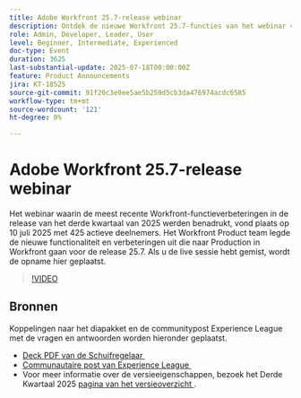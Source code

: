 ```yaml
---
title: Adobe Workfront 25.7-release webinar
description: Ontdek de nieuwe Workfront 25.7-functies van het webinar van de release Q3 2025. Kijk naar de opname en verken belangrijke updates.
role: Admin, Developer, Leader, User
level: Beginner, Intermediate, Experienced
doc-type: Event
duration: 3625
last-substantial-update: 2025-07-18T00:00:00Z
feature: Product Announcements
jira: KT-18525
source-git-commit: 91f20c3e9ee5ae5b259d5cb3da476974acdc6585
workflow-type: tm+mt
source-wordcount: '121'
ht-degree: 0%

---
```



# Adobe Workfront 25.7-release webinar

Het webinar waarin de meest recente Workfront-functieverbeteringen in de release van het derde kwartaal van 2025 werden benadrukt, vond plaats op 10 juli 2025 met 425 actieve deelnemers. Het Workfront Product team legde de nieuwe functionaliteit en verbeteringen uit die naar Production in Workfront gaan voor de release 25.7. Als u de live sessie hebt gemist, wordt de opname hier geplaatst.

>[!VIDEO](https://video.tv.adobe.com/v/3464843/?learn=on&enablevpops)

## Bronnen

Koppelingen naar het diapakket en de communitypost Experience League met de vragen en antwoorden worden hieronder geplaatst.

* [&#x200B; Deck PDF van de Schuifregelaar &#x200B;](https://workfront-experience.s3.us-west-2.amazonaws.com/Training/Guides/Customer+Success+at+Scale/0710125+-+Adobe+Workfront+Third+Quarter+Release+Webinar.pdf)
* [&#x200B; Communautaire post van Experience League &#x200B;](https://experienceleaguecommunities.adobe.com/t5/workfront-discussions/event-follow-up-adobe-workfront-third-quarter-release-webinar/td-p/763800)
* Voor meer informatie over de versieeigenschappen, bezoek het Derde Kwartaal 2025 [&#x200B; pagina van het versieoverzicht &#x200B;](https://experienceleague.adobe.com/nl/docs/workfront/using/product-announcements/product-releases/release-25-q3/25-q3-release-overview).
